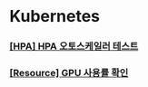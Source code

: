<br/>

# Kubernetes

### <a href="/hpa/hpa.md">[HPA] HPA 오토스케일러 테스트</a><br/>
### <a href="/resource-gpu/resource-gpu.md">[Resource] GPU 사용률 확인</a><br/>

<br/><br/><br/>
